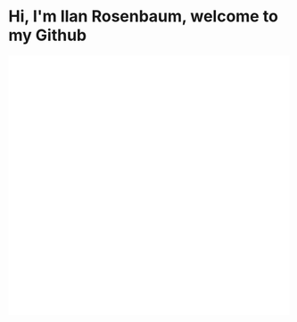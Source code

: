 # Hi, I'm Ilan Rosenbaum, welcome to my Github 

![Metrics](https://github.com/ilanRosenbaum/ilanRosenbaum/blob/main/github-metrics.svg)
